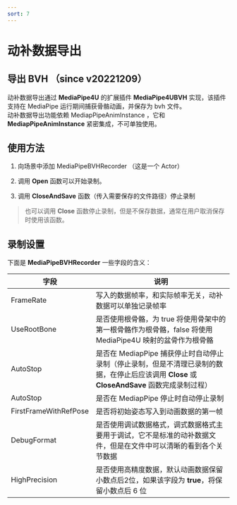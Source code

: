 ```yaml
---
sort: 7
---
```


# 动补数据导出 


## 导出 BVH （since v20221209）

动补数据导出通过 **MediaPipe4U** 的扩展插件 **MediaPipe4UBVH** 实现，该插件支持在 MediaPipe 运行期间捕获骨骼动画，并保存为 bvh 文件。   
动补数据导出功能依赖 MediapPipeAnimInstance ，它和 **MediapPipeAnimInstance** 紧密集成，不可单独使用。


## 使用方法

1. 向场景中添加 MediaPipeBVHRecorder （这是一个 Actor）
   
2. 调用 **Open** 函数可以开始录制。   
  
3. 调用 **CloseAndSave** 函数（传入需要保存的文件路径）停止录制

> 也可以调用 **Close** 函数停止录制，但是不保存数据，通常在用户取消保存时使用该函数。

## 录制设置

下面是 **MediaPipeBVHRecorder** 一些字段的含义：

| 字段 | 说明 |
| ---- | --- |
|FrameRate| 写入的数据帧率，和实际帧率无关，动补数据可以单独记录帧率 |
|UseRootBone| 是否使用根骨骼，为 true 将使用骨架中的第一根骨骼作为根骨骼，false 将使用 MediaPipe4U 映射的盆骨作为根骨骼 |
|AutoStop| 是否在 MediapPipe 捕获停止时自动停止录制（停止录制，但是不清理已录制的数据，在停止后应该调用 **Close** 或 **CloseAndSave** 函数完成录制过程） |
|AutoStop| 是否在 MediapPipe 停止时自动停止录制 |
|FirstFrameWithRefPose|是否将初始姿态写入到动画数据的第一帧|
|DebugFormat|是否使用调试数据格式，调式数据格式主要用于调试，它不是标准的动补数据文件，但是在文件中可以清晰的看到各个关节数据
|HighPrecision| 是否使用高精度数据，默认动画数据保留小数点后2位，如果该字段为 **true**，将保留小数点后 6 位



